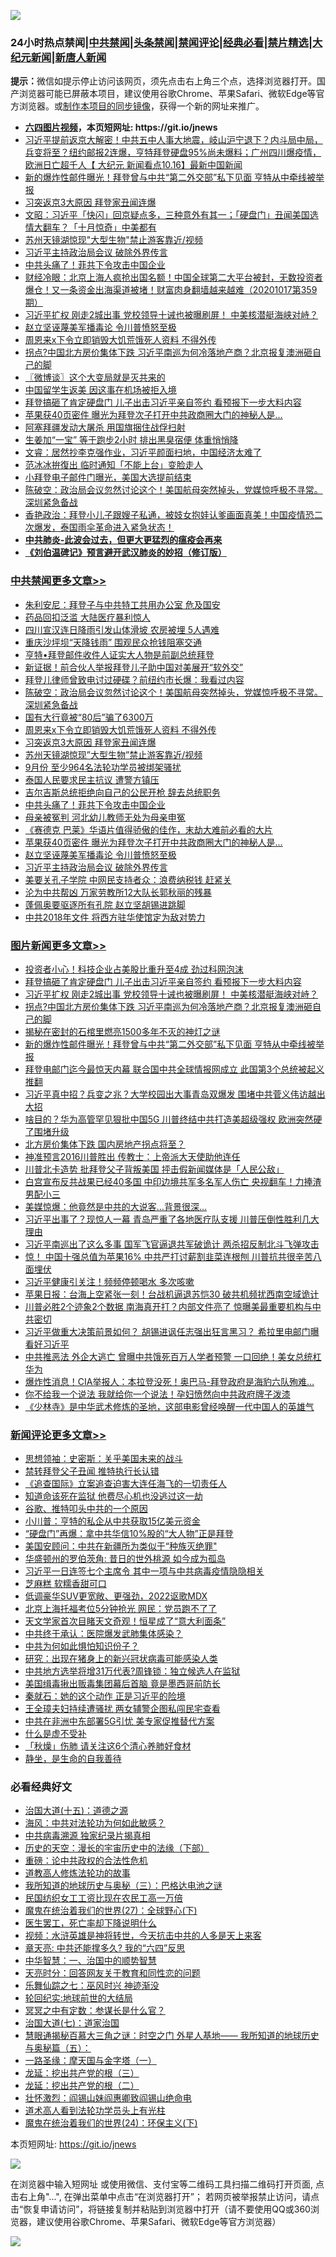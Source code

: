 ![](https://raw.githubusercontent.com/fqnews/bnews/master/64photo/fqnews-qr.jpg)

<div id="tt">
<h3>24小时热点禁闻|<a href="#%E4%B8%AD%E5%85%B1%E7%A6%81%E9%97%BB%E6%9B%B4%E5%A4%9A%E6%96%87%E7%AB%A0">中共禁闻</a>|<a href="#%E5%9B%BE%E7%89%87%E6%96%B0%E9%97%BB%E6%9B%B4%E5%A4%9A%E6%96%87%E7%AB%A0">头条禁闻</a>|<a href="#%E6%96%B0%E9%97%BB%E8%AF%84%E8%AE%BA%E6%9B%B4%E5%A4%9A%E6%96%87%E7%AB%A0">禁闻评论|<a href="#%E5%BF%85%E7%9C%8B%E7%BB%8F%E5%85%B8%E5%A5%BD%E6%96%87">经典必看|<a href="/video.md#%E7%A6%81%E7%89%87%E7%B2%BE%E9%80%89">禁片精选</a>|<a href="https://github.com/fqnews/djy/blob/master/gb/nf1351518.md#1">大纪元新闻</a>|<a href="https://github.com/fqnews/ntdtv/blob/master/gb/prog204.md#1">新唐人新闻</a></h3>
<div><b>提示：</b>微信如提示停止访问该网页，须先点击右上角三个点，选择浏览器打开。国产浏览器可能已屏蔽本项目，建议使用谷歌Chrome、苹果Safari、微软Edge等官方浏览器。或<a href="https://github.com/fqnews/bnews/blob/master/%E5%88%B6%E4%BD%9Cgit%E7%A6%81%E9%97%BB%E9%95%9C%E5%83%8F.md">制作本项目的同步镜像</a>，获得一个新的网址来推广。</div>
<ul>
<li><b><a href="http://d1.bdrive.tk/64.mp4" target="_blank">六四图片视频</a>，本页短网址: https://git.io/jnews</b></li>
<li><a href="/bannedvideo/20201017/1415351.md">习近平提前返京大解密！中共五中人事大地震，岐山沪宁退下？内斗局中局，兵变将至？纽约邮报2连爆，亨特拜登硬盘95%尚未爆料；广州四川爆疫情，欧洲日亡超千人【 大纪元 新闻看点10.16】最新中国新闻</a></li>
<li><a href="/topimagenews/20201017/1415561.md">新的爆炸性邮件曝光！拜登曾与中共“第二外交部”私下见面 亨特从中牵线被举报</a></li>
<li><a href="/cbnews/20201017/1415667.md">习突返京3大原因 拜登家丑闻连爆</a></li>
<li><a href="/cbnews/20201017/1415363.md">文昭：习近平「快闪」回京疑点多，三种意外有其一；「硬盘门」丑闻美国选情大翻车？「十月惊奇」中美都有</a></li>
<li><a href="/cbnews/20201017/1415649.md">苏州天镜湖惊现"大型生物"禁止游客靠近/视频</a></li>
<li><a href="/cbnews/20201017/1415562.md">习近平主持政治局会议 破除外界传言</a></li>
<li><a href="/cbnews/20201017/1415590.md">中共头痛了！菲共下令攻击中国企业</a></li>
<li><a href="/bannedvideo/20201017/1415557.md">财经冷眼：北京上海人疯抢出国名额！中国全球第二大平台被封，无数投资者爆仓！又一条资金出海渠道被堵！财富肉身翻墙越来越难（20201017第359期）</a></li>
<li><a href="/topimagenews/20201017/1415742.md">习近平扩权 刚走2城出事 党校领导十诫也被曝刷屏！ 中美核潜艇海峡对峙？</a></li>
<li><a href="/cbnews/20201017/1415574.md">赵立坚诬蔑美军播毒论 令川普愤怒至极</a></li>
<li><a href="/cbnews/20201017/1415669.md">周恩来x下令立即销毁大饥荒饿死人资料 不得外传</a></li>
<li><a href="/topimagenews/20201017/1415695.md">拐点?中国北方房价集体下跌 习近平南巡为何冷落地产商？北京报复澳洲砸自己的脚</a></li>
<li><a href="/ssgc/20201017/1415373.md">〖微博谈〗这个大变局就是灭共来的</a></li>
<li><a href="/cnnews/20201017/1415653.md">中国留学生返美 因这事在机场被拒入境</a></li>
<li><a href="/topimagenews/20201018/1415789.md">拜登搞砸了肯定硬盘门 儿子出击习近平亲自签约 看预报下一步大料内容</a></li>
<li><a href="/cbnews/20201017/1415575.md">苹果获40页密件 曝光为拜登次子打开中共政商圈大门的神秘人是…</a></li>
<li><a href="/cnnews/20201017/1415728.md">阿塞拜疆发动大屠杀 用国旗捆住战俘扫射</a></li>
<li><a href="/health/20201017/1415635.md">生姜加“一宝” 等于跑步2小时 排出黑臭宿便 体重悄悄降</a></li>
<li><a href="/bannedvideo/20201017/1415623.md">文睿：居然抄李克强作业，习近平颜面扫地，中国经济太难了</a></li>
<li><a href="/yule/20201017/1415548.md">范冰冰拚復出 临时通知「不能上台」变脸走人</a></li>
<li><a href="/taiwannews/20201017/1415724.md">小拜登电子邮件门曝光，美国大选提前结束</a></li>
<li><a href="/cbnews/20201017/1415740.md">陈破空：政治局会议忽然讨论这个！美国航母突然掉头，党媒惊呼极不寻常。深圳紧急备战</a></li>
<li><a href="/bannedvideo/20201017/1415364.md">香艳政治：拜登小儿子跟嫂子私通，被妓女抱娃认爹画面真美！中国疫情恐二次爆发，泰国雨伞革命进入紧急状态！</a></li>
<li><b><a href="/comments/20200211/1275071.md" target="_blank">中共肺炎-此波会过去，但更大更猛烈的瘟疫会再来</a></b></li>
<li><b><a href="/comments/20200207/1272816.md" target="_blank">《刘伯温碑记》预言避开武汉肺炎的妙招（修订版）</a></b></li>
</ul>
</div>

<div class="catlist">
<h3><a href="/cbnews/" target="_blank">中共禁闻</a><span><a href="/cbnews/" target="_blank" rel="nofollow">更多文章>></a></span></h3>
<ul>
<li><a href="/cbnews/20201018/1415847.md" target="_blank">朱利安尼：拜登子与中共特工共用办公室 危及国安</a></li>
<li><a href="/cbnews/20201018/1415846.md" target="_blank">药品回扣泛滥 大陆医疗暴利惊人</a></li>
<li><a href="/cbnews/20201018/1415823.md" target="_blank">四川宣汉连日降雨引发山体滑坡 农房被埋 5人遇难</a></li>
<li><a href="/cbnews/20201018/1415822.md" target="_blank">重庆沙坪坝“天降钱雨” 围观民众抢钱阻塞交通</a></li>
<li><a href="/cbnews/20201018/1415819.md" target="_blank">亨特•拜登邮件收件人证实大人物是前副总统拜登</a></li>
<li><a href="/cbnews/20201018/1415799.md" target="_blank">新证据！前合伙人举报拜登儿子助中国对美展开“软外交”</a></li>
<li><a href="/cbnews/20201017/1415773.md" target="_blank">拜登儿律师曾致电讨过硬碟？前纽约市长爆：我看过内容</a></li>
<li><a href="/cbnews/20201017/1415740.md" target="_blank">陈破空：政治局会议忽然讨论这个！美国航母突然掉头，党媒惊呼极不寻常。深圳紧急备战</a></li>
<li><a href="/cbnews/20201017/1415696.md" target="_blank">国有大行竟被“80后”骗了6300万</a></li>
<li><a href="/cbnews/20201017/1415669.md" target="_blank">周恩来x下令立即销毁大饥荒饿死人资料 不得外传</a></li>
<li><a href="/cbnews/20201017/1415667.md" target="_blank">习突返京3大原因 拜登家丑闻连爆</a></li>
<li><a href="/cbnews/20201017/1415649.md" target="_blank">苏州天镜湖惊现&#8221;大型生物&#8221;禁止游客靠近/视频</a></li>
<li><a href="/cbnews/20201017/1415631.md" target="_blank">9月份 至少964名法轮功学员被绑架骚扰</a></li>
<li><a href="/cbnews/20201017/1415612.md" target="_blank">泰国人民要求民主抗议 遭警方镇压</a></li>
<li><a href="/cbnews/20201017/1415611.md" target="_blank">吉尔吉斯总统拒绝向自己的公民开枪 辞去总统职务</a></li>
<li><a href="/cbnews/20201017/1415590.md" target="_blank">中共头痛了！菲共下令攻击中国企业</a></li>
<li><a href="/cbnews/20201017/1415589.md" target="_blank">母亲被冤判 河北幼儿教师无处为母亲申冤</a></li>
<li><a href="/comments/20201017/1415582.md" target="_blank">《赛德克 巴莱》华语片值得骄傲的佳作，末劫大难前必看的大片</a></li>
<li><a href="/cbnews/20201017/1415575.md" target="_blank">苹果获40页密件 曝光为拜登次子打开中共政商圈大门的神秘人是…</a></li>
<li><a href="/cbnews/20201017/1415574.md" target="_blank">赵立坚诬蔑美军播毒论 令川普愤怒至极</a></li>
<li><a href="/cbnews/20201017/1415562.md" target="_blank">习近平主持政治局会议 破除外界传言</a></li>
<li><a href="/cbnews/20201017/1415539.md" target="_blank">美要关孔子学院 中网民支持者众：浪费纳税钱 赶紧关</a></li>
<li><a href="/cbnews/20201017/1415429.md" target="_blank">沦为中共帮凶 万家劳教所12大队长郭秋丽的残暴</a></li>
<li><a href="/cbnews/20201017/1415414.md" target="_blank">蓬佩奥要驱逐所有孔院 赵立坚胡锡进跳脚</a></li>
<li><a href="/cbnews/20201017/1415413.md" target="_blank">中共2018年文件 将西方驻华使馆定为敌对势力</a></li>

</ul>
</div>
<div class="catlist">
<h3><a href="/topimagenews/" target="_blank">图片新闻</a><span><a href="/topimagenews/" target="_blank" rel="nofollow">更多文章>></a></span></h3>
<ul>
<li><a href="/topimagenews/20201018/1415815.md" target="_blank">投资者小心！科技企业占美股比重升至4成 劲过科网泡沫</a></li>
<li><a href="/topimagenews/20201018/1415789.md" target="_blank">拜登搞砸了肯定硬盘门 儿子出击习近平亲自签约 看预报下一步大料内容</a></li>
<li><a href="/topimagenews/20201017/1415742.md" target="_blank">习近平扩权 刚走2城出事 党校领导十诫也被曝刷屏！ 中美核潜艇海峡对峙？</a></li>
<li><a href="/topimagenews/20201017/1415695.md" target="_blank">拐点?中国北方房价集体下跌 习近平南巡为何冷落地产商？北京报复澳洲砸自己的脚</a></li>
<li><a href="/topimagenews/20201017/1415593.md" target="_blank">揭秘在密封的石棺里燃亮1500多年不灭的神灯之谜</a></li>
<li><a href="/topimagenews/20201017/1415561.md" target="_blank">新的爆炸性邮件曝光！拜登曾与中共“第二外交部”私下见面 亨特从中牵线被举报</a></li>
<li><a href="/topimagenews/20201016/1415161.md" target="_blank">拜登电邮门迄今最惊天内幕 联合国中共全球情报网成立 此国第3个总统被起义推翻</a></li>
<li><a href="/topimagenews/20201016/1415116.md" target="_blank">习近平真中招？兵变之兆？大学校园出大事青岛双爆发 围堵中共菅义伟访越出大招</a></li>
<li><a href="/topimagenews/20201016/1415043.md" target="_blank">啥目的？华为高管罕见狠批中国5G 川普终结中共打造美超级强权 欧洲突然硬了围堵升级</a></li>
<li><a href="/topimagenews/20201016/1414946.md" target="_blank">北方房价集体下跌 国内房地产拐点将至？</a></li>
<li><a href="/topimagenews/20201016/1414788.md" target="_blank">神准预言2016川普胜出 传教士：上帝派大天使助他连任</a></li>
<li><a href="/topimagenews/20201016/1414577.md" target="_blank">川普北卡造势 批拜登父子背叛美国 抨击假新闻媒体是「人民公敌」</a></li>
<li><a href="/topimagenews/20201015/1414487.md" target="_blank">白宫宣布反共战果已经40多国 中印边境共军多名军人伤亡 央视翻车！力捧渣男配小三</a></li>
<li><a href="/topimagenews/20201015/1414211.md" target="_blank">美媒惊爆：他竟然是中共的大说客&#8230;背景很深&#8230;</a></li>
<li><a href="/topimagenews/20201014/1413834.md" target="_blank">习近平出事了？现惊人一幕 青岛严重了各地医疗队支援 川普压倒性胜利几大理由</a></li>
<li><a href="/topimagenews/20201014/1413822.md" target="_blank">习近平南巡出了这么多事 国军飞官逼退共军破诡计 两杀招反制北斗飞弹攻击</a></li>
<li><a href="/topimagenews/20201014/1413721.md" target="_blank">惊！ 中国十强总值为苹果16% 中共严打讨薪割韭菜连根刨 川普抗共很辛苦八面埋伏</a></li>
<li><a href="/topimagenews/20201014/1413546.md" target="_blank">习近平健康引关注！频频停顿喝水 多次咳嗽</a></li>
<li><a href="/topimagenews/20201014/1413454.md" target="_blank">苹果日报：台海上空紧张一刻！台战机逼退苏恺30 破共机频扰西南空域诡计</a></li>
<li><a href="/topimagenews/20201014/1413242.md" target="_blank">川普必胜2个迹象2个数据 南海真开打？内部文件亮了 惊曝美最重要机构与中共密切</a></li>
<li><a href="/topimagenews/20201013/1413145.md" target="_blank">习近平做重大决策前景如何？ 胡锡进讽任志强出狂言黑习？ 希拉里电邮门曝看好习近平</a></li>
<li><a href="/topimagenews/20201013/1413095.md" target="_blank">中共推恶法 外企大逃亡 曾曝中共饿死百万人学者预警 一口回绝！美女总统杠华为</a></li>
<li><a href="/topimagenews/20201013/1412954.md" target="_blank">爆炸性消息！CIA举报人：本拉登没死！奥巴马-拜登政府是海豹六队殉难…</a></li>
<li><a href="/topimagenews/20201013/1412852.md" target="_blank">你不给我一个说法 我就给你一个说法！孕妇愤然向中共政府牌子泼漆</a></li>
<li><a href="/comments/20201013/1412612.md" target="_blank">《少林寺》是中华武术修炼的圣地，这部电影曾经唤醒一代中国人的英雄气</a></li>

</ul>
</div>
<div class="catlist">
<h3><a href="/comments/" target="_blank">新闻评论</a><span><a href="/comments/" target="_blank" rel="nofollow">更多文章>></a></span></h3>
<ul>
<li><a href="/comments/20201018/1415848.md" target="_blank">思想领袖：史密斯：关乎美国未来的战斗</a></li>
<li><a href="/comments/20201018/1415844.md" target="_blank">禁转拜登父子丑闻 推特执行长认错</a></li>
<li><a href="/comments/20201018/1415842.md" target="_blank">《追查国际》立案追查迫害大连任海飞的一切责任人</a></li>
<li><a href="/comments/20201018/1415838.md" target="_blank">知道命该死在监狱 他费尽心机也没逃过这一劫</a></li>
<li><a href="/comments/20201018/1415821.md" target="_blank">谷歌、推特叩头中共的一个原因</a></li>
<li><a href="/comments/20201018/1415818.md" target="_blank">小川普：亨特的私企从中共获取15亿美元资金</a></li>
<li><a href="/comments/20201018/1415809.md" target="_blank">“硬盘门”再爆：拿中共华信10%股的“大人物”正是拜登</a></li>
<li><a href="/comments/20201018/1415808.md" target="_blank">美国安顾问：中共在新疆所为类似于“种族灭绝罪&quot;</a></li>
<li><a href="/comments/20201018/1415802.md" target="_blank">华盛顿州的罗伯茨角: 昔日的世外桃源 如今成为孤岛</a></li>
<li><a href="/comments/20201018/1415800.md" target="_blank">习近平一日连签七个主席令 其中一项与中共病毒疫情隐隐相关</a></li>
<li><a href="/comments/20201017/1415771.md" target="_blank">芝麻糕 软糯香甜可口</a></li>
<li><a href="/comments/20201017/1415770.md" target="_blank">低调豪华SUV更宽敞、更强劲，2022讴歌MDX</a></li>
<li><a href="/comments/20201017/1415748.md" target="_blank">北京上海托福考位5分钟抢光 网民：党员跑不了了</a></li>
<li><a href="/comments/20201017/1415703.md" target="_blank">天文学家首次目睹天文奇观！恒星成了“意大利面条”</a></li>
<li><a href="/comments/20201017/1415702.md" target="_blank">中共终于承认：医院爆发武肺集体感染？</a></li>
<li><a href="/comments/20201017/1415701.md" target="_blank">中共为何如此惧怕知识份子？</a></li>
<li><a href="/comments/20201017/1415699.md" target="_blank">研究：出现在猪身上的新兴冠状病毒可能感染人类</a></li>
<li><a href="/comments/20201017/1415683.md" target="_blank">中共地方选举将增31万代表?周锋锁：独立候选人在监狱</a></li>
<li><a href="/comments/20201017/1415657.md" target="_blank">美国缉毒揪出贩毒集团幕后首脑 竟是墨西哥前防长</a></li>
<li><a href="/comments/20201017/1415651.md" target="_blank">秦就石：她的这个动作 正是习近平的险境</a></li>
<li><a href="/comments/20201017/1415626.md" target="_blank">王全璋夫妇持续遭骚扰 两女辅警企图私闯民宅查看</a></li>
<li><a href="/comments/20201017/1415625.md" target="_blank">中共在非洲中东部署5G引忧 美专家促推替代方案</a></li>
<li><a href="/comments/20201017/1415602.md" target="_blank">什么是虚不受补</a></li>
<li><a href="/comments/20201017/1415601.md" target="_blank">「秋燥」伤肺 请关注这6个清心养肺好食材</a></li>
<li><a href="/comments/20201017/1415600.md" target="_blank">静坐，是生命的自我善待</a></li>

</ul>
</div>

<div class="catlist">
<h3>必看经典好文</h3>
<ul>
<li><a href="/topimagenews/20180322/917868.md" target="_blank">治国大道(十五)：道德之源</a></li>
<li><a href="/comments/20191218/1228234.md" target="_blank">海风：中共对法轮功为何如此敏感？</a></li>
<li><a href="/ccpdope/20200412/1311165.md" target="_blank">中共病毒溯源 独家纪录片揭真相</a></li>
<li><a href="/tculture/20121025/73066.md" target="_blank">历史的天空：漫长的宇宙历史中的法缘（下部）</a></li>
<li><a href="/comments/20200705/783271.md" target="_blank">重磅：论中共政权的合法性危机</a></li>
<li><a href="/comments/20200805/1375080.md" target="_blank">道教高人修炼法轮功的故事</a></li>
<li><a href="/tculture/xiulian/20170726/797589.md" target="_blank">我所知道的地球历史与奥秘（三）：巴格达电池之谜</a></li>
<li><a href="/lifebaike/20200515/1328783.md" target="_blank">民国纺织女工工资比现在农民工高一万倍</a></li>
<li><a href="/comments/20181224/1052333.md" target="_blank">魔鬼在统治着我们的世界(27)：全球野心(下)</a></li>
<li><a href="/sohnews/20150904/445868.md" target="_blank">医生罢工，死亡率却下降说明什么</a></li>
<li><a href="/comments/20200623/1273653.md" target="_blank">视频：水浒英雄是神将转世，今天抗击中共的人多是天上来客</a></li>
<li><a href="/comments/20200607/1341003.md" target="_blank">章天亮: 中共还能撑多久? 我的“六四”反思</a></li>
<li><a href="/comments/20200605/1340202.md" target="_blank">中华智慧：一、治国中的顺势智慧</a></li>
<li><a href="/cbnews/20200916/1397196.md" target="_blank">天亮时分：回答网友关于教育和同性恋的问题</a></li>
<li><a href="/tculture/20190101/792550.md" target="_blank">乐舞仙踪之七：巫风时兴 神迹渐没</a></li>
<li><a href="/comments/20200920/582873.md" target="_blank">轮回纪实:地球前世的大结局</a></li>
<li><a href="/tculture/20200812/1378929.md" target="_blank">冥冥之中有定数：参谋长是什么官？</a></li>
<li><a href="/cbnews/20190424/913985.md" target="_blank">治国大道(七)：道家治国</a></li>
<li><a href="/cbnews/20170907/819423.md" target="_blank">慧眼通揭秘百慕大三角之谜：时空之门 外星人基地—— 我所知道的地球历史与奥秘篇（五）：</a></li>
<li><a href="/tculture/20160806/568214.md" target="_blank">一路圣缘：摩天国与金字塔（一）</a></li>
<li><a href="/comments/20200929/1405201.md" target="_blank">龙延：挖出共产党的根（三）</a></li>
<li><a href="/comments/20200928/1404653.md" target="_blank">龙延：挖出共产党的根（二）</a></li>
<li><a href="/cbnews/20200727/1366904.md" target="_blank">壮怀激烈：阎锡山妹阎惠卿致阎锡山绝命电</a></li>
<li><a href="/comments/20200227/1284657.md" target="_blank">道术高人看到法轮功学员头上有光柱</a></li>
<li><a href="/cbnews/20180907/994846.md" target="_blank">魔鬼在统治着我们的世界(24)：环保主义(下)</a></li>

</ul>
</div>

本页短网址: https://git.io/jnews

![](https://raw.githubusercontent.com/fqnews/bnews/master/64photo/fqnews-qr.jpg)

在浏览器中输入短网址 或使用微信、支付宝等二维码工具扫描二维码打开页面, 点击右上角"...", 在弹出菜单中点击“在浏览器打开”； 若网页被举报禁止访问，请点击“恢复申请访问”，将链接复制并粘贴到浏览器中打开（请不要使用QQ或360浏览器，建议使用谷歌Chrome、苹果Safari、微软Edge等官方浏览器）

![](https://raw.githubusercontent.com/fqnews/bnews/master/64photo/wx.jpg)